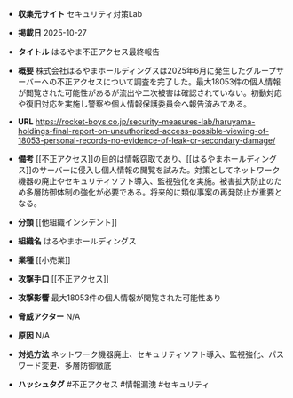 - **収集元サイト**
セキュリティ対策Lab

- **掲載日**
2025-10-27

- **タイトル**
はるやま不正アクセス最終報告

- **概要**
株式会社はるやまホールディングスは2025年6月に発生したグループサーバーへの不正アクセスについて調査を完了した。最大18053件の個人情報が閲覧された可能性があるが流出や二次被害は確認されていない。初動対応や復旧対応を実施し警察や個人情報保護委員会へ報告済みである。

- **URL**
https://rocket-boys.co.jp/security-measures-lab/haruyama-holdings-final-report-on-unauthorized-access-possible-viewing-of-18053-personal-records-no-evidence-of-leak-or-secondary-damage/

- **備考**
[[不正アクセス]]の目的は情報窃取であり、[[はるやまホールディングス]]のサーバーに侵入し個人情報の閲覧を試みた。対策としてネットワーク機器の廃止やセキュリティソフト導入、監視強化を実施。被害拡大防止のため多層防御体制の強化が必要である。将来的に類似事案の再発防止が重要となる。

- **分類**
[[他組織インシデント]]

- **組織名**
はるやまホールディングス

- **業種**
[[小売業]]

- **攻撃手口**
[[不正アクセス]]

- **攻撃影響**
最大18053件の個人情報が閲覧された可能性あり

- **脅威アクター**
N/A

- **原因**
N/A

- **対処方法**
ネットワーク機器廃止、セキュリティソフト導入、監視強化、パスワード変更、多層防御徹底

- **ハッシュタグ**
#不正アクセス #情報漏洩 #セキュリティ
